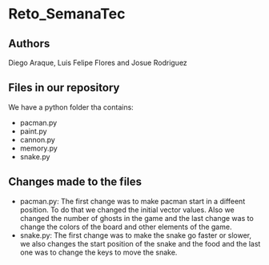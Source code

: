 # Reto_SemanaTec

## Authors
Diego Araque, Luis Felipe Flores and Josue Rodriguez

## Files in our repository
We have a python folder tha contains:
- pacman.py
- paint.py
- cannon.py
- memory.py
- snake.py

## Changes made to the files
- pacman.py: The first change was to make pacman start in a diffeent position. To do that we changed the initial vector values. Also we changed the number of ghosts in the game and the last change was to change the colors of the board and other elements of the game.
- snake.py: The first change was to make the snake go faster or slower, we also changes the start position of the snake and the food and the last one was to change the keys to move the snake.

